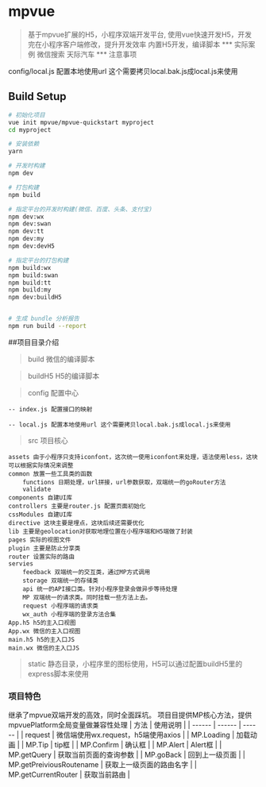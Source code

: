 # mpvue

> 基于mpvue扩展的H5，小程序双端开发平台,
> 使用vue快速开发H5，开发完在小程序客户端修改，提升开发效率
> 内置H5开发，编译脚本
*** 实际案例
微信搜索 天际汽车
*** 注意事项

config/local.js 配置本地使用url 这个需要拷贝local.bak.js成local.js来使用

## Build Setup

``` bash
# 初始化项目
vue init mpvue/mpvue-quickstart myproject
cd myproject

# 安装依赖
yarn

# 开发时构建
npm dev

# 打包构建
npm build

# 指定平台的开发时构建(微信、百度、头条、支付宝)
npm dev:wx
npm dev:swan
npm dev:tt
npm dev:my
npm dev:devH5

# 指定平台的打包构建
npm build:wx
npm build:swan
npm build:tt
npm build:my
npm dev:buildH5


# 生成 bundle 分析报告
npm run build --report
```
##项目目录介绍
 > build 微信的编译脚本

 > buildH5 H5的编译脚本

 > config 配置中心

    -- index.js 配置接口的映射

    -- local.js 配置本地使用url 这个需要拷贝local.bak.js成local.js来使用

> src 项目核心

    assets 由于小程序只支持iconfont，这次统一使用iconfont来处理，语法使用less，这块可以根据实际情况来调整
    common 放置一些工具类的函数
        functions 日期处理，url拼接，url参数获取，双端统一的goRouter方法
        validate
    components 自建UI库
    controllers 主要是router.js 配置页面初始化
    cssModules 自建UI库
    directive 这块主要是埋点，这块后续还需要优化
    lib 主要是geolocation对获取地理位置在小程序端和H5端做了封装
    pages 实际的视图文件
    plugin 主要是防止分享类
    router 设置实际的路由
    servies
        feedback 双端统一的交互类，通过MP方式调用
        storage 双端统一的存储类
        api 统一的API接口类。针对小程序登录会做异步等待处理
        MP 双端统一的请求类。同时挂载一些方法上去。
        request 小程序端的请求类
        wx_auth 小程序端的登录方法合集
    App.h5 h5的主入口视图
    App.wx 微信的主入口视图
    main.h5 h5的主入口JS
    main.wx 微信的主入口JS

> static 静态目录，小程序里的图标使用，H5可以通过配置buildH5里的express脚本来使用

### 项目特色
继承了mpvue双端开发的高效，同时全面踩坑。
项目目提供MP核心方法，提供mpvuePlatform全局变量做兼容性处理
| 方法 | 使用说明 |
| ------ | ------ | ------ |
| request | 微信端使用wx.request，h5端使用axios |
| MP.Loading | 加载动画 |
| MP.Tip | tip框 |
| MP.Confirm | 确认框 |
| MP.Alert | Alert框 |
| MP.getQuery | 获取当前页面的查询参数 |
| MP.goBack | 回到上一级页面 |
| MP.getPreiviousRoutename | 获取上一级页面的路由名字 |
| MP.getCurrentRouter | 获取当前路由 |


